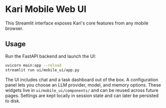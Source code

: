# Kari Mobile Web UI

This Streamlit interface exposes Kari's core features from any mobile browser.

## Usage

Run the FastAPI backend and launch the UI:

```bash
uvicorn main:app --reload
streamlit run ui/mobile_ui/app.py
```

The UI includes chat and a task dashboard out of the box. A configuration panel
lets you choose an LLM provider, model, and memory options. These widgets live in
`ui/mobile_ui/components/` and can be reused across future pages. Settings are kept
locally in session state and can later be persisted to disk.
